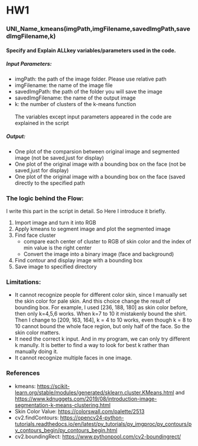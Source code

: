 # HW1
### UNI_Name_kmeans(imgPath,imgFilename,savedImgPath,savedImgFilename,k)
#### Specify and Explain ALLkey variables/parameters used in the code. 
##### Input Parameters:
* imgPath: the path of the image folder. Please use relative path
* imgFilename: the name of the image file
* savedImgPath: the path of the folder you will save the image
* savedImgFilename: the name of the output image
* k: the number of clusters of the k-means function \
\
The variables except input parameters appeared in the code are explained in the script
##### Output:
* One plot of the comparsion between original image and segmented image (not be saved,just for display)
* One plot of the original image with a bounding box on the face (not be saved,just for display)
* One plot of the original image with a bounding box on the face (saved directly to the specified path

### The logic behind the Flow:
I write this part in the script in detail. So Here I introduce it briefly. 
1. Import image and turn it into RGB
2. Apply kmeans to segment image and plot the segmented image
3. Find face cluster
   * compare each center of cluster to RGB of skin color and the index of min value is the right center
   * Convert the image into a binary image (face and background)
4. Find contour and display image with a bounding box
5. Save image to specified directory

### Limitations:
* It cannot recognize people for different color skin, since I manually set the skin color for pale skin. And 
  this choice change the result of bounding box. For example, I used [236, 188, 180] as skin color before, then
  only k=4,5,6 works. When k=7 to 10 it mistakenly bound the shirt. Then I change to [209, 163, 164], k = 4 to 10 
  works, even though k = 8 to 10 cannot bound the whole face region, but only half of the face. So the skin color matters.
* It need the correct k input. And in my program, we can only try different k manully. It is better to find a way 
  to look for best k rather than manually doing it.
* It cannot recognize multiple faces in one image.

### References
* kmeans: https://scikit-learn.org/stable/modules/generated/sklearn.cluster.KMeans.html and 
  https://www.kdnuggets.com/2019/08/introduction-image-segmentation-k-means-clustering.html
* Skin Color Value: https://colorswall.com/palette/2513
* cv2.findContours: https://opencv24-python-tutorials.readthedocs.io/en/latest/py_tutorials/py_imgproc/py_contours/py_contours_begin/py_contours_begin.html
* cv2.boundingRect: https://www.pythonpool.com/cv2-boundingrect/
